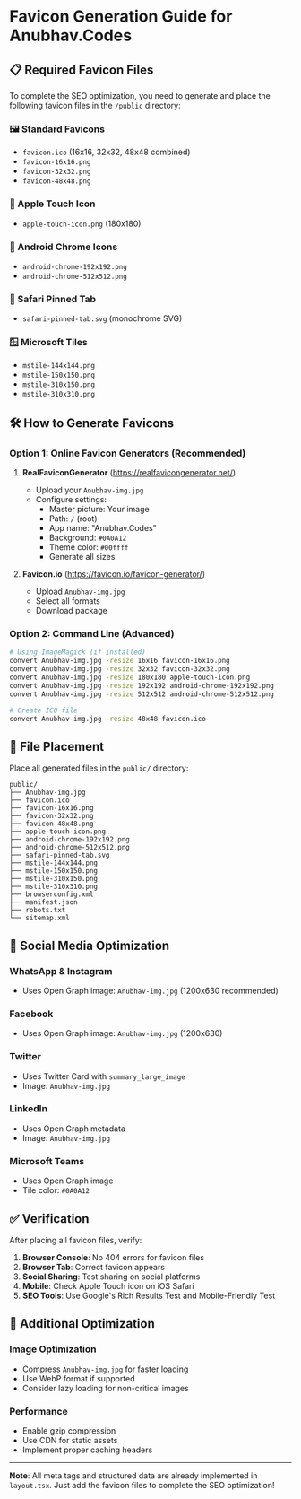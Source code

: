 # Favicon Generation Guide for Anubhav.Codes

## 📋 Required Favicon Files

To complete the SEO optimization, you need to generate and place the following favicon files in the `/public` directory:

### 🖼️ Standard Favicons
- `favicon.ico` (16x16, 32x32, 48x48 combined)
- `favicon-16x16.png`
- `favicon-32x32.png`
- `favicon-48x48.png`

### 🍎 Apple Touch Icon
- `apple-touch-icon.png` (180x180)

### 🤖 Android Chrome Icons
- `android-chrome-192x192.png`
- `android-chrome-512x512.png`

### 🦊 Safari Pinned Tab
- `safari-pinned-tab.svg` (monochrome SVG)

### 🪟 Microsoft Tiles
- `mstile-144x144.png`
- `mstile-150x150.png`
- `mstile-310x150.png`
- `mstile-310x310.png`

## 🛠️ How to Generate Favicons

### Option 1: Online Favicon Generators (Recommended)
1. **RealFaviconGenerator** (https://realfavicongenerator.net/)
   - Upload your `Anubhav-img.jpg`
   - Configure settings:
     - Master picture: Your image
     - Path: `/` (root)
     - App name: "Anubhav.Codes"
     - Background: `#0A0A12`
     - Theme color: `#00ffff`
     - Generate all sizes

2. **Favicon.io** (https://favicon.io/favicon-generator/)
   - Upload `Anubhav-img.jpg`
   - Select all formats
   - Download package

### Option 2: Command Line (Advanced)
```bash
# Using ImageMagick (if installed)
convert Anubhav-img.jpg -resize 16x16 favicon-16x16.png
convert Anubhav-img.jpg -resize 32x32 favicon-32x32.png
convert Anubhav-img.jpg -resize 180x180 apple-touch-icon.png
convert Anubhav-img.jpg -resize 192x192 android-chrome-192x192.png
convert Anubhav-img.jpg -resize 512x512 android-chrome-512x512.png

# Create ICO file
convert Anubhav-img.jpg -resize 48x48 favicon.ico
```

## 📁 File Placement

Place all generated files in the `public/` directory:

```
public/
├── Anubhav-img.jpg
├── favicon.ico
├── favicon-16x16.png
├── favicon-32x32.png
├── favicon-48x48.png
├── apple-touch-icon.png
├── android-chrome-192x192.png
├── android-chrome-512x512.png
├── safari-pinned-tab.svg
├── mstile-144x144.png
├── mstile-150x150.png
├── mstile-310x150.png
├── mstile-310x310.png
├── browserconfig.xml
├── manifest.json
├── robots.txt
└── sitemap.xml
```

## 🎯 Social Media Optimization

### WhatsApp & Instagram
- Uses Open Graph image: `Anubhav-img.jpg` (1200x630 recommended)

### Facebook
- Uses Open Graph image: `Anubhav-img.jpg` (1200x630)

### Twitter
- Uses Twitter Card with `summary_large_image`
- Image: `Anubhav-img.jpg`

### LinkedIn
- Uses Open Graph metadata
- Image: `Anubhav-img.jpg`

### Microsoft Teams
- Uses Open Graph image
- Tile color: `#0A0A12`

## ✅ Verification

After placing all favicon files, verify:

1. **Browser Console**: No 404 errors for favicon files
2. **Browser Tab**: Correct favicon appears
3. **Social Sharing**: Test sharing on social platforms
4. **Mobile**: Check Apple Touch icon on iOS Safari
5. **SEO Tools**: Use Google's Rich Results Test and Mobile-Friendly Test

## 🔧 Additional Optimization

### Image Optimization
- Compress `Anubhav-img.jpg` for faster loading
- Use WebP format if supported
- Consider lazy loading for non-critical images

### Performance
- Enable gzip compression
- Use CDN for static assets
- Implement proper caching headers

---

**Note**: All meta tags and structured data are already implemented in `layout.tsx`. Just add the favicon files to complete the SEO optimization!
